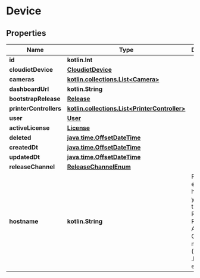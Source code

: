 
# Device

## Properties
Name | Type | Description | Notes
------------ | ------------- | ------------- | -------------
**id** | **kotlin.Int** |  |  [readonly]
**cloudiotDevice** | [**CloudiotDevice**](CloudiotDevice.md) |  |  [readonly]
**cameras** | [**kotlin.collections.List&lt;Camera&gt;**](Camera.md) |  |  [readonly]
**dashboardUrl** | **kotlin.String** |  |  [readonly]
**bootstrapRelease** | [**Release**](Release.md) |  |  [readonly]
**printerControllers** | [**kotlin.collections.List&lt;PrinterController&gt;**](PrinterController.md) |  |  [readonly]
**user** | [**User**](User.md) |  |  [readonly]
**activeLicense** | [**License**](License.md) |  |  [readonly]
**deleted** | [**java.time.OffsetDateTime**](java.time.OffsetDateTime.md) |  |  [readonly]
**createdDt** | [**java.time.OffsetDateTime**](java.time.OffsetDateTime.md) |  |  [readonly]
**updatedDt** | [**java.time.OffsetDateTime**](java.time.OffsetDateTime.md) |  |  [readonly]
**releaseChannel** | [**ReleaseChannelEnum**](ReleaseChannelEnum.md) |  |  [optional]
**hostname** | **kotlin.String** | Please enter the hostname you set in the Raspberry Pi Imager&#39;s Advanced Options menu (without .local extension) |  [optional]



